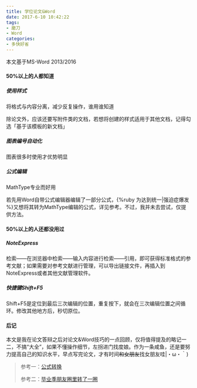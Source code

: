 ```yaml
---
title: 学位论文&Word
date: 2017-6-10 10:42:22
tags:
- 磨刀
- Word
categories:
- 多快好省
---
```


本文基于MS-Word 2013/2016

#### 50%以上的人都知道

##### 使用样式

将格式与内容分离，减少反复操作，谁用谁知道

除论文外，应该还要写附件类的文档，若想将创建的样式适用于其他文档，记得勾选「基于该模板的新文档」

##### 图表编号自动化

图表很多时使用才优势明显

##### 公式编辑

MathType专业而好用

若先用Word自带公式编辑器编辑了一部分公式，{%ruby 为达到统一|强迫症爆发 %}又想将其转为MathType编辑的公式，详见参考。不过，我并未去尝试，仅提供方法。

<!-- more -->

#### 50%以上的人还都没用过

##### NoteExpress

检索——在浏览器中检索——输入内容进行检索——引用，即可获得标准格式的参考文献；如果需要对参考文献进行管理，可以导出链接文件，再插入到NoteExpress或者其他文献管理软件。

##### 快捷键Shift+F5

Shift+F5是定位到最后三次编辑的位置，重复按下，就会在三次编辑位置之间循环。修改其他地方后，秒切原位。

#### 后记

本文是我在论文答辩之后对论文&Word技巧的一点回顾，仅将值得提及的略记一二，不搞“大全”，如果不懂操作细节，左拐进门找度娘。作为一条咸鱼，还是要努力提高自己的知识水平，早点写完论文，才有时间~~和女朋友~~找女朋友哇|・ω・｀)

> 参考一：[公式转换](http://www.mathtype.cn/wenti/wordgongshi-zhuanhuan.html)
>
> 参考二：[毕业季朋友圈里转了一圈](https://www.zhihu.com/question/28122209)











